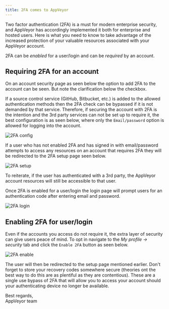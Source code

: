 ```yaml
---
title: 2FA comes to AppVeyor
---
```


Two factor authentication (2FA) is a must for modern enterprise security, and AppVeyor has accordingly implemented it both for enterprise and hosted users. Here is what you need to know to take advantage of the increased protection of your valuable resources associated with your AppVeyor account. 

2FA can be _enabled_ for a user/login and can be _required_ by an account.

## Requiring 2FA for an account

On an account security page as seen below the option to add 2FA to the account can be seen. But note the clarification below the checkbox.

If a source control service (GitHub, Bitbucket, etc.) is added to the allowed authentication methods then the 2FA check can be bypassed if it is not demanded by that service. Therefore, if securing the account with 2FA is the intention and the 3rd party services can not be set up to require it, the best configuration is as seen below, where only the `Email/password` option is allowed for logging into the account.

<p><img src="/assets/img/posts/2FA-implementation/2FA-account-config.png" alt="2FA config"></p>

If a user who has not enabled 2FA and has signed in with email/password attempts to access any resources on an account that requires 2FA they will be redirected to the 2FA setup page seen below. 

<p><img src="/assets/img/posts/2FA-implementation/2FA-setup.png" alt="2FA setup"></p> 

To reiterate, if the user has authenticated with a 3rd party, the AppVeyor account resources will still be accessible to that user. 

Once 2FA is enabled for a user/login the login page will prompt users for an authentication code after entering email and password. 

<p><img src="/assets/img/posts/2FA-implementation/2FA-login.png" alt="2FA login"></p> 
 
## Enabling 2FA for user/login

Even if the accounts you access do not require it, the extra layer of security can give users peace of mind. To opt in navigate to the _My profile -> security_ tab and click the `Enable 2FA` button as seen below. 

<p><img src="/assets/img/posts/2FA-implementation/2FA-enable.png" alt="2FA enable"></p>

The user will then be redirected to the setup page mentioned earlier. Don't forget to store your recovery codes somewhere secure (theories ont the best way to do this are as plentiful as they are contentious). These are a single use bypass of 2FA that will allow you to access your account should your authenticating device no longer be available.




Best regards,<br>
AppVeyor team

